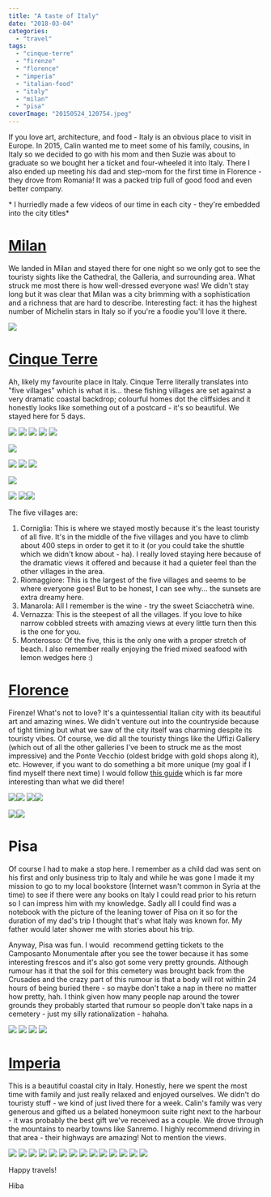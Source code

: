 ```yaml
---
title: "A taste of Italy"
date: "2018-03-04"
categories: 
  - "travel"
tags: 
  - "cinque-terre"
  - "firenze"
  - "florence"
  - "imperia"
  - "italian-food"
  - "italy"
  - "milan"
  - "pisa"
coverImage: "20150524_120754.jpeg"
---
```


If you love art, architecture, and food - Italy is an obvious place to visit in Europe. In 2015, Calin wanted me to meet some of his family, cousins, in Italy so we decided to go with his mom and then Suzie was about to graduate so we bought her a ticket and four-wheeled it into Italy. There I also ended up meeting his dad and step-mom for the first time in Florence - they drove from Romania! It was a packed trip full of good food and even better company.

\* I hurriedly made a few videos of our time in each city - they're embedded into the city titles\*

# [Milan](https://www.youtube.com/watch?v=Wm5qIUes3MU)

We landed in Milan and stayed there for one night so we only got to see the touristy sights like the Cathedral, the Galleria, and surrounding area. What struck me most there is how well-dressed everyone was! We didn't stay long but it was clear that Milan was a city brimming with a sophistication and a richness that are hard to describe. Interesting fact: it has the highest number of Michelin stars in Italy so if you're a foodie you'll love it there.

![](images/20150517_004502-300x169.jpeg)

# [Cinque Terre](https://www.youtube.com/watch?v=hspebJ5ffEU)

Ah, likely my favourite place in Italy. Cinque Terre literally translates into "five villages" which is what it is... these fishing villages are set against a very dramatic coastal backdrop; colourful homes dot the cliffsides and it honestly looks like something out of a postcard - it's so beautiful. We stayed here for 5 days.

![](images/20150517_125230-300x169.jpeg) ![](images/20150517_130828-180x300.jpeg) ![](images/20150517_173904-300x169.jpeg) ![](images/20150518_080815-300x169.jpeg) ![](images/20150517_193706-300x169.jpeg)

![](images/GEDC5960-300x225.jpg)

![](images/IMG_20150519_111045-225x300.jpg) ![](images/20150520_093806-300x169.jpeg) ![](images/20150518_122940-300x169.jpeg)

![](images/GEDC5930-300x225.jpg)

![](images/IMG_20150518_185431-300x225.jpg) ![](images/IMG_20150518_092947-300x225.jpg)![](images/IMG_20150517_092058-225x300.jpg)

The five villages are:

1. Corniglia: This is where we stayed mostly because it's the least touristy of all five. It's in the middle of the five villages and you have to climb about 400 steps in order to get it to it (or you could take the shuttle which we didn't know about - ha). I really loved staying here because of the dramatic views it offered and because it had a quieter feel than the other villages in the area.
2. Riomaggiore: This is the largest of the five villages and seems to be where everyone goes! But to be honest, I can see why... the sunsets are extra dreamy here.
3. Manarola: All I remember is the wine - try the sweet Sciacchetrà wine.
4. Vernazza: This is the steepest of all the villages. If you love to hike narrow cobbled streets with amazing views at every little turn then this is the one for you.
5. Monterosso: Of the five, this is the only one with a proper stretch of beach. I also remember really enjoying the fried mixed seafood with lemon wedges here :)

# [Florence](https://www.youtube.com/watch?v=bQuskLddJYo)

Firenze! What's not to love? It's a quintessential Italian city with its beautiful art and amazing wines. We didn't venture out into the countryside because of tight timing but what we saw of the city itself was charming despite its touristy vibes. Of course, we did all the touristy things like the Uffizi Gallery (which out of all the other galleries I've been to struck me as the most impressive) and the Ponte Vecchio (oldest bridge with gold shops along it), etc. However, if you want to do something a bit more unique (my goal if I find myself there next time) I would follow [this guide](https://mytravelintuscany.com/10-unusual-things-to-do-in-florence/) which is far more interesting than what we did there!

![](images/20150523_152042-300x169.jpeg)![](images/20150522_102349-300x169.jpeg) ![](images/20150522_125439-300x169.jpeg)![](images/20150521_185203-300x169.jpeg)

![](images/20150522_105841-300x169.jpeg)![](images/11292761_551287958343923_1210025241_n-225x300.jpg)

# Pisa

Of course I had to make a stop here. I remember as a child dad was sent on his first and only business trip to Italy and while he was gone I made it my mission to go to my local bookstore (Internet wasn't common in Syria at the time) to see if there were any books on Italy I could read prior to his return so I can impress him with my knowledge. Sadly all I could find was a notebook with the picture of the leaning tower of Pisa on it so for the duration of my dad's trip I thought that's what Italy was known for. My father would later shower me with stories about his trip.

Anyway, Pisa was fun. I would  recommend getting tickets to the Camposanto Monumentale after you see the tower because it has some interesting frescos and it's also got some very pretty grounds. Although rumour has it that the soil for this cemetery was brought back from the Crusades and the crazy part of this rumour is that a body will rot within 24 hours of being buried there - so maybe don't take a nap in there no matter how pretty, hah. I think given how many people nap around the tower grounds they probably started that rumour so people don't take naps in a cemetery - just my silly rationalization - hahaha.

![](images/20150524_144050-168x300.jpeg) ![](images/20150524_120754-300x169.jpeg) ![](images/20150524_115151-300x169.jpeg) ![](images/20150524_115547-300x169.jpeg)

# [Imperia](https://www.youtube.com/watch?v=mDTciBggcV8)

This is a beautiful coastal city in Italy. Honestly, here we spent the most time with family and just really relaxed and enjoyed ourselves. We didn't do touristy stuff - we kind of just lived there for a week. Calin's family was very generous and gifted us a belated honeymoon suite right next to the harbour - it was probably the best gift we've received as a couple. We drove through the mountains to nearby towns like Sanremo. I highly recommend driving in that area - their highways are amazing! Not to mention the views.

![](images/20150526_190920-300x169.jpeg) ![](images/20150529_204751-300x169.jpg) ![](images/20150527_194454-300x169.jpg) ![](images/20150529_084442-300x169.jpg) ![](images/20150525_075241-300x169.jpeg) ![](images/20150529_185450-300x169.jpg) ![](images/20150529_185633-300x169.jpg) ![](images/20150529_210047-300x169.jpg) ![](images/20150529_084306-300x169.jpg) ![](images/20150530_211238-300x169.jpg) ![](images/20150530_211054-300x169.jpg) ![](images/DSC_8671-300x199.jpg) ![](images/DSC_8688-300x199.jpg) ![](images/20150530_213457-300x169.jpg)

Happy travels!

Hiba
